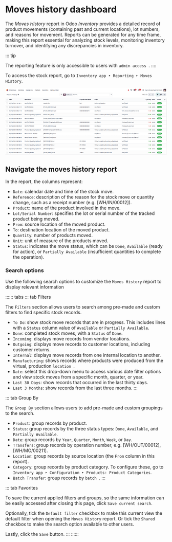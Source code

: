 # Moves history dashboard

The *Moves History* report in Odoo *Inventory* provides a detailed
record of product movements (containing past and current locations), lot
numbers, and reasons for movement. Reports can be generated for any time
frame, making this report essential for analyzing stock levels,
monitoring inventory turnover, and identifying any discrepancies in
inventory.

::: tip

The reporting feature is only accessible to users with `admin access
`.
::::

To access the stock report, go to
`Inventory app ‣ Reporting ‣ Moves History`.

![Display Moves History report.](moves_history/moves-history.png)

## Navigate the moves history report 

In the report, the columns represent:

- `Date`: calendar date and time of
  the stock move.
- `Reference`: description of the
  reason for the stock move or quantity change, such as a receipt number
  (e.g. [WH/IN/00012]).
- `Product`: name of the product
  involved in the move.
- `Lot/Serial Number`: specifies the
  lot or serial number of the tracked product being moved.
- `From`: source location of the
  moved product.
- `To`: destination location of the
  moved product.
- `Quantity`: number of products
  moved.
- `Unit`: unit of measure of the
  products moved.
- `Status`: indicates the move
  status, which can be `Done`,
  `Available` (ready for action), or
  `Partially Available` (insufficient
  quantities to complete the operation).

### Search options

Use the following search options to customize the
`Moves History` report to display
relevant information

:::::: tabs
::: tab
Filters

The `Filters` section allows users to
search among pre-made and custom filters to find specific stock records.

- `To Do`: show stock move records
  that are in progress. This includes lines with a
  `Status` column value of
  `Available` or
  `Partially Available`.
- `Done`: completed stock moves, with
  a `Status` of
  `Done`.
- `Incoming`: displays move records
  from vendor locations.
- `Outgoing`: displays move records
  to customer locations, including customer returns.
- `Internal`: displays move records
  from one internal location to another.
- `Manufacturing`: shows records
  where products were produced from the virtual, production
  `location `.
- `Date`: select this drop-down menu
  to access various date filter options and view stock moves from a
  specific month, quarter, or year.
- `Last 30 Days`: show records that
  occurred in the last thirty days.
- `Last 3 Months`: show records from
  the last three months.
:::

::: tab
Group By

The `Group By` section allows users
to add pre-made and custom groupings to the search.

- `Product`: group records by
  product.
- `Status`: group records by the
  three status types: `Done`,
  `Available`, and
  `Partially Available`.
- `Date`: group records by
  `Year`, `Quarter`, `Month`,
  `Week`, or `Day`.
- `Transfers`: group records by
  operation number, e.g. [WH/OUT/00012],
  [WH/MO/00211].
- `Location`: group records by source
  location (the `From` column in this
  report).
- `Category`: group records by
  product category. To configure these, go to
  `Inventory app ‣ Configuration ‣ Products: Product Categories`.
- `Batch Transfer`: group records by
  `batch
  `.
:::

::: tab
Favorites

To save the current applied filters and groups, so the same information
can be easily accessed after closing this page, click
`Save current search`.

Optionally, tick the `Default filter`
checkbox to make this current view the default filter when opening the
`Moves History` report. Or tick the
`Shared` checkbox to make the search
option available to other users.

Lastly, click the `Save` button.
:::
::::::

